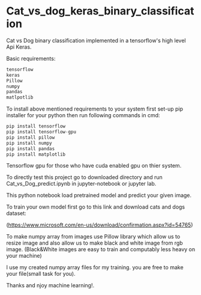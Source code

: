 # Cat_vs_dog_keras_binary_classification

Cat vs Dog binary classification implemented in a tensorflow's high level Api Keras.

Basic requirements:

```javascript
tensorflow 
keras 
Pillow
numpy 
pandas
matlpotlib
```

To install above mentioned requirements to your system first set-up pip installer for your python then run following commands in cmd:

```javascript
pip install tensorflow
pip install tensorflow-gpu
pip install pillow
pip install numpy
pip install pandas
pip install matplotlib
```
Tensorflow gpu for those who have cuda enabled gpu on thier system.

To directly test this project go to downloaded directory and run Cat_vs_Dog_predict.ipynb in jupyter-notebook or jupyter lab.

This python notebook load pretrained model and predict your given image.

To train your own model first go to this link and download cats and dogs dataset:

(https://www.microsoft.com/en-us/download/confirmation.aspx?id=54765)

To make numpy array from images use Pillow library which allow us to resize image and also allow us to make black and white image from rgb image. (Black&White images are easy to train and computably less heavy on your machine)

I use my created numpy array files for my training. you are free to make your file(small task for you).




Thanks and njoy machine learning!.
